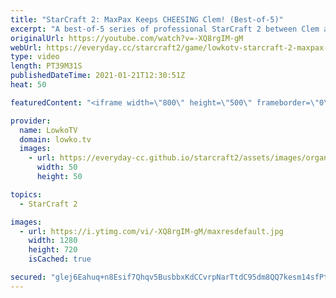 ```yaml
---
title: "StarCraft 2: MaxPax Keeps CHEESING Clem! (Best-of-5)"
excerpt: "A best-of-5 series of professional StarCraft 2 between Clem and MaxPax. This is the grand finals of the ESL Open Cup Europe #54. A fun match of Terran versus Protoss.  Support my work on Patreon: http://www.patreon.com/lowkotv Become a YouTube member: https://lowko.tv/join  My second channel: http://lowko.tv/morelowko"
originalUrl: https://youtube.com/watch?v=-XQ8rgIM-gM
webUrl: https://everyday.cc/starcraft2/game/lowkotv-starcraft-2-maxpax-keeps-cheesing-clem-best-of-5/
type: video
length: PT39M31S
publishedDateTime: 2021-01-21T12:30:51Z
heat: 50

featuredContent: "<iframe width=\"800\" height=\"500\" frameborder=\"0\" src=\"https://www.youtube.com/embed/-XQ8rgIM-gM\" allow=\"accelerometer; autoplay; encrypted-media; gyroscope; picture-in-picture\" allowfullscreen></iframe>"

provider:
  name: LowkoTV
  domain: lowko.tv
  images:
    - url: https://everyday-cc.github.io/starcraft2/assets/images/organizations/lowko.tv-50x50.jpg
      width: 50
      height: 50

topics:
  - StarCraft 2

images:
  - url: https://i.ytimg.com/vi/-XQ8rgIM-gM/maxresdefault.jpg
    width: 1280
    height: 720
    isCached: true

secured: "glej6Eahuq+n8Esif7Qhqv5BusbbxKdCCvrpNarTtdC95dm8QQ7kesm14sfPtPTqRppOz7dQKFQdHvnbS2AJ+BsjLo00Uw8PjPtabAajrGlxYU75QXxEBQ0mBpYYC/gs167RVfbvn5YZoyvUArabGHIOOMaDTeHw3t/kJMBpzKyC9dbJwLmuXRVQ1Alqx4IFY+Upvm0k104ldUIHEVW8w+UtUvvY09x7QWETkys1GS/dtY9+OzKZyxEz0nP3mLRg0CswDASDOqyNpuyIkKXBI+Ie3E2svxUQdpJXBbQZJWcpPWXgzW1vlG43NsPhp3WgNJs/O20OqpdRLi0atUdh5HpoNIeZn2NHyqrQJZ0m8Fx7Ib52tjxjKZNQ7RJJuMm8vL2XMUUj4JpvAXvUyYbPxMReVV0sDWgRD2PSQXGZLC54yJH5In/rBjRAbCWLEluO;Hb1ZC9KG5k4JSMG2bXl7qQ=="
---
```



